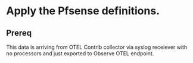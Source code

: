 # Apply the Pfsense definitions.
## Prereq
  This data is arriving from OTEL Contrib collector via syslog receiever with no processors and just exported to Observe OTEL endpoint.